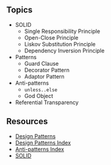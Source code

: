 ## Topics
  - SOLID
    - Single Responsibility Principle
    - Open-Close Principle
    - Liskov Substitution Principle
    - Dependency Inversion Principle
  - Patterns
    - Guard Clause
    - Decorator Pattern
    - Adaptor Pattern
  - Anti-patterns
    - `unless..else`
    -  God Object
  - Referential Transparency

## Resources
  - [Design Patterns](http://c2.com/cgi/wiki?DesignPatterns)
  - [Design Patterns Index](http://c2.com/cgi/wiki?SoftwareDesignPatternsIndex)
  - [Anti-patterns Index](https://sourcemaking.com/antipatterns) 
  - [SOLID](https://en.wikipedia.org/wiki/SOLID_(object-oriented_design))
